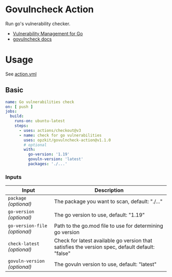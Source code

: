 # Govulncheck Action

Run go's vulnerability checker.

- [Vulnerability Management for Go](https://go.dev/blog/vuln)
- [govulncheck docs](https://pkg.go.dev/golang.org/x/vuln/cmd/govulncheck)

# Usage

See [action.yml](action.yml)

## Basic

<!-- x-release-please-start-version -->
```yaml
name: Go vulnerabilities check
on: [ push ]
jobs:
  build:
    runs-on: ubuntu-latest
    steps:
      - uses: actions/checkout@v3
      - name: check for go vulnerabilities
        uses: opzkit/govulncheck-action@v1.1.0
        # optional
        with:
          go-version: '1.19'
          govuln-version: 'latest'
          packages: './...'
```
<!-- x-release-please-end-->

### Inputs

| Input                          | Description                                                                                     |
|--------------------------------|-------------------------------------------------------------------------------------------------|
| `package` _(optional)_         | The package you want to scan, default: "./..."                                                  |
| `go-version` _(optional)_      | The go version to use, default: "1.19"                                                          |
| `go-version-file` _(optional)_ | Path to the go.mod file to use for determining go version                                       |
| `check-latest` _(optional)_    | Check for latest available go version that satisfies the version spec, default default: "false" |
| `govuln-version` _(optional)_  | The govuln version to use, default: "latest"                                                    |
